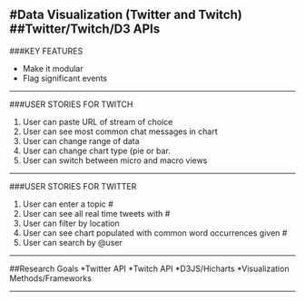 #Data Visualization (Twitter and Twitch)
##Twitter/Twitch/D3 APIs
---
###KEY FEATURES
* Make it modular
* Flag significant events

---

###USER STORIES FOR TWITCH
1. User can paste URL of stream of choice
2. User can see most common chat messages in chart
3. User can change range of data
4. User can change chart type (pie or bar.
5. User can switch between micro and macro views

---

###USER STORIES FOR TWITTER
1. User can enter a topic #
2. User can see all real time tweets with #
3. User can filter by location
4. User can see chart populated with common word occurrences given #
5. User can search by @user

---

##Research Goals
 *Twitter API
 *Twitch API
 *D3JS/Hicharts
 *Visualization Methods/Frameworks
 
---
